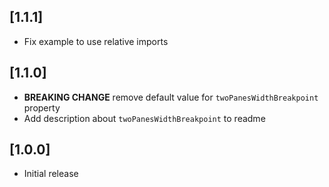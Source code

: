 ## [1.1.1]
* Fix example to use relative imports

## [1.1.0]

* **BREAKING CHANGE** remove default value for `twoPanesWidthBreakpoint` property
* Add description about `twoPanesWidthBreakpoint` to readme

## [1.0.0]

* Initial release